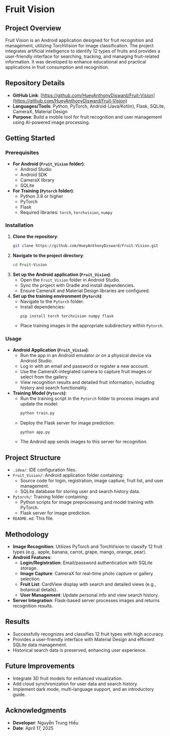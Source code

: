 # Fruit Vision

## Project Overview
Fruit Vision is an Android application designed for fruit recognition and management, utilizing TorchVision for image classification. The project integrates artificial intelligence to identify 12 types of fruits and provides a user-friendly interface for searching, tracking, and managing fruit-related information. It was developed to enhance educational and practical applications in fruit consumption and recognition.

## Repository Details
- **GitHub Link**: [https://github.com/HueyAnthonyDisward/Fruit-Vision](https://github.com/HueyAnthonyDisward/Fruit-Vision)
- **Languages/Tools**: Python, PyTorch, Android (Java/Kotlin), Flask, SQLite, CameraX, Material Design
- **Purpose**: Build a mobile tool for fruit recognition and user management using AI-powered image processing.

## Getting Started

### Prerequisites
- **For Android (`Fruit_Vision` folder)**:
  - Android Studio
  - Android SDK
  - CameraX library
  - SQLite
- **For Training (`Pytorch` folder)**:
  - Python 3.8 or higher
  - PyTorch
  - Flask
  - Required libraries: `torch`, `torchvision`, `numpy`

### Installation
1. **Clone the repository**:
   ```bash
   git clone https://github.com/HueyAnthonyDisward/Fruit-Vision.git
   ```
2. **Navigate to the project directory**:
   ```bash
   cd Fruit-Vision
   ```
3. **Set up the Android application (`Fruit_Vision`)**:
   - Open the `Fruit_Vision` folder in Android Studio.
   - Sync the project with Gradle and install dependencies.
   - Ensure CameraX and Material Design libraries are configured.
4. **Set up the training environment (`Pytorch`)**:
   - Navigate to the `Pytorch` folder.
   - Install dependencies:
     ```bash
     pip install torch torchvision numpy flask
     ```
   - Place training images in the appropriate subdirectory within `Pytorch`.

### Usage
- **Android Application (`Fruit_Vision`)**:
  - Run the app in an Android emulator or on a physical device via Android Studio.
  - Log in with an email and password or register a new account.
  - Use the CameraX-integrated camera to capture fruit images or select from the gallery.
  - View recognition results and detailed fruit information, including history and search functionality.
- **Training Model (`Pytorch`)**:
  - Run the training script in the `Pytorch` folder to process images and update the model:
    ```bash
    python train.py
    ```
  - Deploy the Flask server for image prediction:
    ```bash
    python app.py
    ```
  - The Android app sends images to this server for recognition.

## Project Structure
- `.idea/`: IDE configuration files.
- `Fruit_Vision/`: Android application folder containing:
  - Source code for login, registration, image capture, fruit list, and user management.
  - SQLite database for storing user and search history data.
- `Pytorch/`: Training folder containing:
  - Python scripts for image preprocessing and model training with PyTorch.
  - Flask server for image prediction.
- `README.md`: This file.

## Methodology
- **Image Recognition**: Utilizes PyTorch and TorchVision to classify 12 fruit types (e.g., apple, banana, carrot, grape, mango, orange, pear).
- **Android Features**:
  - **Login/Registration**: Email/password authentication with SQLite storage.
  - **Image Capture**: CameraX for real-time photo capture or gallery selection.
  - **Fruit List**: CardView display with search and detailed views (e.g., botanical details).
  - **User Management**: Update personal info and view search history.
- **Server Integration**: Flask-based server processes images and returns recognition results.

## Results
- Successfully recognizes and classifies 12 fruit types with high accuracy.
- Provides a user-friendly interface with Material Design and efficient SQLite data management.
- Historical search data is preserved, enhancing user experience.

## Future Improvements
- Integrate 3D fruit models for enhanced visualization.
- Add cloud synchronization for user data and search history.
- Implement dark mode, multi-language support, and an introductory guide.


## Acknowledgments
- **Developer**: Nguyễn Trung Hiếu
- **Date**: April 17, 2025
